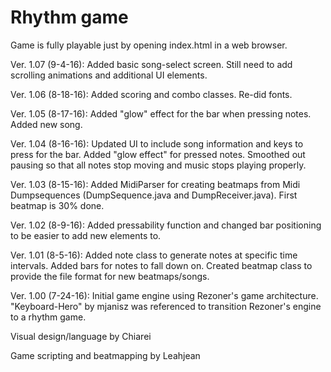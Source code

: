 # Rhythm game

Game is fully playable just by opening index.html in a web browser.

Ver. 1.07 (9-4-16): Added basic song-select screen. Still need to add scrolling animations and additional UI elements.

Ver. 1.06 (8-18-16): Added scoring and combo classes. Re-did fonts.

Ver. 1.05 (8-17-16): Added "glow" effect for the bar when pressing notes. Added new song.

Ver. 1.04 (8-16-16): Updated UI to include song information and keys to press for the bar. Added "glow effect" for pressed notes. Smoothed out pausing so that all notes stop moving and music stops playing properly.

Ver. 1.03 (8-15-16): Added MidiParser for creating beatmaps from Midi Dumpsequences (DumpSequence.java and DumpReceiver.java). First beatmap is 30% done.

Ver. 1.02 (8-9-16): Added pressability function and changed bar positioning to be easier to add new elements to.

Ver. 1.01 (8-5-16): Added note class to generate notes at specific time intervals. Added bars for notes to fall down on. Created beatmap class to provide the file format for new beatmaps/songs.

Ver. 1.00 (7-24-16): Initial game engine using Rezoner's game architecture. "Keyboard-Hero" by mjanisz was referenced to transition Rezoner's engine to a rhythm game.

Visual design/language by Chiarei

Game scripting and beatmapping by Leahjean
